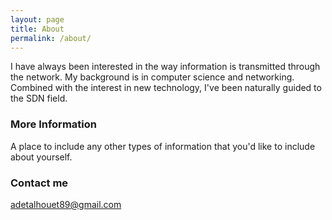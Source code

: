 ```yaml
---
layout: page
title: About
permalink: /about/
---
```


I have always been interested in the way information is transmitted through the network. My background is in computer science and networking. Combined with the interest in new technology, I've been naturally guided to the SDN field.

### More Information

A place to include any other types of information that you'd like to include about yourself.

### Contact me

[adetalhouet89@gmail.com](mailto:adetalhouet89@gmail.com)
